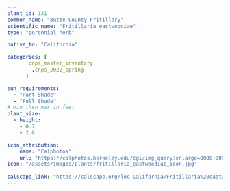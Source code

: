 ```yaml
---
plant_id: 131
common_name: "Butte County Fritillary"
scientific_name: "Fritillaria eastwoodiae"
type: "perennial herb"

native_to: "California"

categories: [
       cnps_master_inventory
        ,cnps_2022_spring
      ]

sun_requirements:
  - "Part Shade"
  - "Full Shade"
# min then max in feet
plant_size:
  - height: 
    - 0.7
    - 2.6

icon_attribution: 
    name: "Calphotos"
    url: "https://calphotos.berkeley.edu/cgi/img_query?enlarge=0000+0000+0715+2182"
icon: "/assets/images/plants/fritillaria_eastwoodiae_icon.jpg"
 
calscape_link: "https://calscape.org/loc-California/Fritillaria%20eastwoodiea(%20)"
---
```

